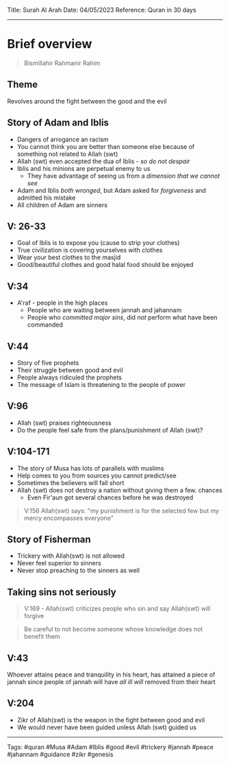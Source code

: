 Title: Surah Al Arah
Date: 04/05/2023
Reference: Quran in 30 days

---

# Brief overview
> Bismillahir Rahmanir Rahim

## Theme
Revolves around the fight between the good and the evil

## Story of Adam and Iblis
- Dangers of arrogance an racism
- You cannot think you are better than someone else because of something not related to Allah (swt)
- Allah (swt) even accepted the dua of Iblis - *so do not despair*
- Iblis and his minions are perpetual enemy to us
	- They have advantage of seeing us from a *dimension that we cannot see*
- Adam and Iblis *both wronged*, but Adam asked for *forgiveness* and admitted his mistake
- All children of Adam are sinners

## V: 26-33
- Goal of Iblis is to expose you (cause to strip your clothes)
- True civilization is covering yourselves with clothes
- Wear your best clothes to the masjid
- Good/beautiful clothes and good halal food should be enjoyed

## V:34
- A'raf - people in the high places
	- People who are waiting between jannah and jahannam
	- People who *committed major sins*, did *not* perform what have been commanded
## V:44
- Story of five prophets
- Their struggle between good and evil
- People always ridiculed the prophets
- The message of Islam is threatening to the people of power

## V:96
- Allah (swt) praises righteousness
- Do the people feel safe from the plans/punishment of Allah (swt)?

## V:104-171
- The story of Musa has lots of parallels with muslims
- Help comes to you from sources you cannot predict/see
- Sometimes the believers will fall short
- Allah (swt) does not destroy a nation without giving them a few. chances
	- Even Fir'aun got several chances before he was destroyed

> V:156 Allah(swt) says: "my punishment is for the selected few but my mercy encompasses everyone"

## Story of Fisherman
- Trickery with Allah(swt) is not allowed
- Never feel superior to sinners
- Never stop preaching to the sinners as well

## Taking sins not seriously
> V:169 - Allah(swt) criticizes people who sin and say Allah(swt) will forgive

> Be careful to not become someone whose knowledge does not benefit them

## V:43
Whoever attains peace and tranquility in his heart, has attained a piece of jannah since people of jannah will have *all ill will* removed from their heart

## V:204
- Zikr of Allah(swt) is the weapon in the fight between good and evil
- We would never have been guided unless Allah (swt) guided us


---
Tags: #quran  #Musa #Adam #Iblis #good #evil #trickery #jannah #peace #jahannam #guidance #zikr #genesis